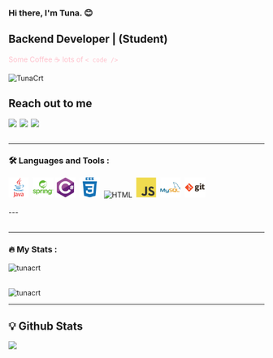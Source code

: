 



### Hi there, I'm Tuna. :blush:

## Backend Developer | (Student)

<font color="pink">Some Coffee :coffee: lots of `< code />` </font>
<p align="left"> <img src="https://komarev.com/ghpvc/?username=TunaCrt&label=Profile%20views&color=0e75b6&style=flat" alt="TunaCrt" /> </p>

## Reach out to me



[<img  width="22" src="https://unpkg.com/simple-icons@v4/icons/linkedin.svg" align="left" />][linkedin] 
[<img  width="22" src="https://unpkg.com/simple-icons@v4/icons/medium.svg" align="left" />][medium] 
[<img  width="22" src="https://unpkg.com/simple-icons@4.25.0/icons/gmail.svg" align="left" />][gmail]

<br />
<br />

---
### :hammer_and_wrench: Languages and Tools :
<div>
  <img src="https://github.com/devicons/devicon/blob/master/icons/java/java-original-wordmark.svg" title="Java" alt="Java" width="40" height="40"/>&nbsp;
  <img src="https://github.com/devicons/devicon/blob/master/icons/spring/spring-original-wordmark.svg" title="Spring" alt="Spring" width="40" height="40"/>
  <img src="https://github.com/devicons/devicon/blob/master/icons/csharp/csharp-original.svg" title="C#" alt="C#" width="40" height="40"/>&nbsp;
  <img src="https://github.com/devicons/devicon/blob/master/icons/css3/css3-plain-wordmark.svg"  title="CSS3" alt="CSS" width="40" height="40"/>&nbsp;
    <img src="  https://github.com/devicons/devicon/blob/master/icons/javascript/javascript-originalsvg"title="HTML5"alt="HTML"width="40"height="40">&nbsp;
  <img src="https://github.com/devicons/devicon/blob/master/icons/javascript/javascript-original.svg" title="HTML5" alt="HTML" width="40" height="40"/>&nbsp;
  <img src="https://github.com/devicons/devicon/blob/master/icons/mysql/mysql-original-wordmark.svg" title="MySQL"  alt="MySQL" width="40" height="40"/>&nbsp;
  <img src="https://github.com/devicons/devicon/blob/master/icons/git/git-original-wordmark.svg" title="Git" **alt="Git" width="40" height="40"/>
</div>
<br>
---

<br />
<br />

---

### :fire: My Stats :
<p><img align="center" src="https://github-readme-streak-stats.herokuapp.com/?user=Tunacrt&theme=dark&background=000000" alt="tunacrt" /></p>
<br>
<img align="center" src="https://github-readme-stats.vercel.app/api/top-langs?username=Tunacrt&theme=dark&background=000000show_icons=true&locale=en&layout=compact" alt="tunacrt" />
<br>

---


## <summary>:bulb: Github Stats</summary>
<img src="https://github-readme-stats.vercel.app/api?username=TunaCrt&theme=dark" >


<br />
<br />














[gmail]:tuna.cort52@gmail.com

[medium]:https://medium.com/@tunacort05

[linkedin]: https://www.linkedin.com/in/ibrahim-tuna-c%C3%B6rt-3481a9235/
